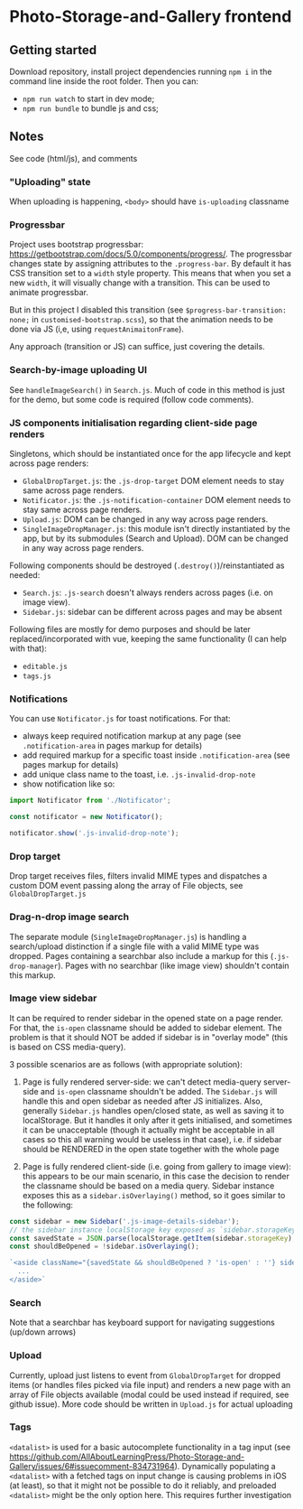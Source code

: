 # Photo-Storage-and-Gallery frontend

## Getting started

Download repository, install project dependencies running `npm i` in the command line inside the root folder. Then you can: 
- `npm run watch` to start in dev mode; 
- `npm run bundle` to bundle js and css; 

## Notes

See code (html/js), and comments

### "Uploading" state

When uploading is happening, `<body>` should have `is-uploading` classname

### Progressbar

Project uses bootstrap progressbar: https://getbootstrap.com/docs/5.0/components/progress/. The progressbar changes state by assigning attributes to the `.progress-bar`. By default it has CSS transition set to a `width` style property. This means that when you set a new `width`, it will visually change with a transition. This can be used to animate progressbar. 

But in this project I disabled this transition (see `$progress-bar-transition: none;` in `customised-bootstrap.scss`), so that the animation needs to be done via JS (i,e, using `requestAnimaitonFrame`).

Any approach (transition or JS) can suffice, just covering the details.

### Search-by-image uploading UI

See `handleImageSearch()` in `Search.js`. Much of code in this method is just for the demo, but some code is required (follow code comments).

### JS components initialisation regarding client-side page renders

Singletons, which should be instantiated once for the app lifecycle and kept across page renders:

- `GlobalDropTarget.js`: the `.js-drop-target` DOM element needs to stay same across page renders.
- `Notificator.js`: the `.js-notification-container` DOM element needs to stay same across page renders.
- `Upload.js`: DOM can be changed in any way across page renders.
- `SingleImageDropManager.js`: this module isn't directly instantiated by the app, but by its submodules (Search and Upload). DOM can be changed in any way across page renders.

Following components should be destroyed (`.destroy()`)/reinstantiated as needed:

- `Search.js`: `.js-search` doesn't always renders across pages (i.e. on image view).
- `Sidebar.js`: sidebar can be different across pages and may be absent

Following files are mostly for demo purposes and should be later replaced/incorporated with vue, keeping the same functionality (I can help with that):

- `editable.js`
- `tags.js`

### Notifications

You can use `Notificator.js` for toast notifications. For that:

- always keep required notification markup at any page (see `.notification-area` in pages markup for details)
- add required markup for a specific toast inside `.notification-area` (see pages markup for details)
- add unique class name to the toast, i.e. `.js-invalid-drop-note`
- show notification like so:
```js
import Notificator from './Notificator';

const notificator = new Notificator();

notificator.show('.js-invalid-drop-note');
```

### Drop target

Drop target receives files, filters invalid MIME types and dispatches a custom DOM event passing along the array of File objects, see `GlobalDropTarget.js`

### Drag-n-drop image search

The separate module (`SingleImageDropManager.js`) is handling a search/upload distinction if a single file with a valid MIME type was dropped. Pages containing a searchbar also include a markup for this (`.js-drop-manager`). Pages with no searchbar (like image view) shouldn't contain this markup.

### Image view sidebar

It can be required to render sidebar in the opened state on a page render.
For that, the `is-open` classname should be added to sidebar element.
The problem is that it should NOT be added if sidebar is in "overlay mode"
(this is based on CSS media-query).

3 possible scenarios are as follows (with appropriate solution):

1. Page is fully rendered server-side: we can't detect media-query server-side and `is-open` classname
shouldn't be added. The `Sidebar.js` will handle this and open sidebar as needed after JS initializes.
Also, generally `Sidebar.js` handles open/closed state, as well as saving it to localStorage. But it handles
it only after it gets initialised, and sometimes it can be unacceptable (though it actually might be acceptable
in all cases so this all warning would be useless in that case), i.e. if sidebar should be RENDERED
in the open state together with the whole page

2. Page is fully rendered client-side (i.e. going from gallery to image view): this appears to be our
main scenario, in this case the decision to render the classname should be based on a media query.
Sidebar instance exposes this as a `sidebar.isOverlaying()` method, so it goes similar to the following:
```js
const sidebar = new Sidebar('.js-image-details-sidebar');
// the sidebar instance localStorage key exposed as `sidebar.storageKey`
const savedState = JSON.parse(localStorage.getItem(sidebar.storageKey);
const shouldBeOpened = !sidebar.isOverlaying();

`<aside className="{savedState && shouldBeOpened ? 'is-open' : ''} sidebar">
  ...
</aside>`
```

### Search

Note that a searchbar has keyboard support for navigating suggestions (up/down arrows)

### Upload

Currently, upload just listens to event from `GlobalDropTarget` for dropped items (or handles files picked via file input) and renders a new page with an array of File objects available (modal could be used instead if required, see github issue). More code should be written in `Upload.js` for actual uploading

### Tags

`<datalist>` is used for a basic autocomplete functionality in a tag input (see https://github.com/AllAboutLearningPress/Photo-Storage-and-Gallery/issues/6#issuecomment-834731964). Dynamically populating a `<datalist>` with a fetched tags on input change is causing problems in iOS (at least), so that it might not be possible to do it reliably, and preloaded `<datalist>` might be the only option here. This requires further investigation
